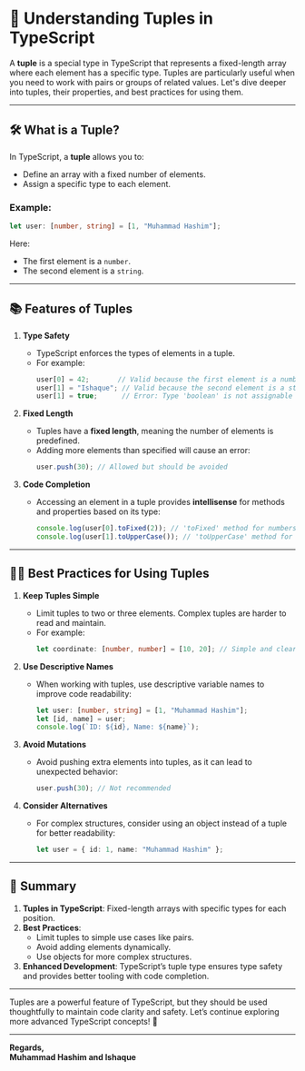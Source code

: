 # 🚀 **Understanding Tuples in TypeScript**

A **tuple** is a special type in TypeScript that represents a fixed-length array where each element has a specific type. Tuples are particularly useful when you need to work with pairs or groups of related values. Let's dive deeper into tuples, their properties, and best practices for using them.

---

## 🛠️ **What is a Tuple?**

In TypeScript, a **tuple** allows you to:
- Define an array with a fixed number of elements.
- Assign a specific type to each element.

### Example:
```typescript
let user: [number, string] = [1, "Muhammad Hashim"];
```

Here:
- The first element is a `number`.
- The second element is a `string`.

---

## 📚 **Features of Tuples**

1. **Type Safety**
   - TypeScript enforces the types of elements in a tuple.
   - For example:
     ```typescript
     user[0] = 42;       // Valid because the first element is a number
     user[1] = "Ishaque"; // Valid because the second element is a string
     user[1] = true;      // Error: Type 'boolean' is not assignable to type 'string'
     ```

2. **Fixed Length**
   - Tuples have a **fixed length**, meaning the number of elements is predefined.
   - Adding more elements than specified will cause an error:
     ```typescript
     user.push(30); // Allowed but should be avoided
     ```

3. **Code Completion**
   - Accessing an element in a tuple provides **intellisense** for methods and properties based on its type:
     ```typescript
     console.log(user[0].toFixed(2)); // 'toFixed' method for numbers
     console.log(user[1].toUpperCase()); // 'toUpperCase' method for strings
     ```

---

## 🧑‍💻 **Best Practices for Using Tuples**

1. **Keep Tuples Simple**
   - Limit tuples to two or three elements. Complex tuples are harder to read and maintain.
   - For example:
     ```typescript
     let coordinate: [number, number] = [10, 20]; // Simple and clear
     ```

2. **Use Descriptive Names**
   - When working with tuples, use descriptive variable names to improve code readability:
     ```typescript
     let user: [number, string] = [1, "Muhammad Hashim"];
     let [id, name] = user;
     console.log(`ID: ${id}, Name: ${name}`);
     ```

3. **Avoid Mutations**
   - Avoid pushing extra elements into tuples, as it can lead to unexpected behavior:
     ```typescript
     user.push(30); // Not recommended
     ```

4. **Consider Alternatives**
   - For complex structures, consider using an object instead of a tuple for better readability:
     ```typescript
     let user = { id: 1, name: "Muhammad Hashim" };
     ```

---

## 📝 **Summary**

1. **Tuples in TypeScript**: Fixed-length arrays with specific types for each position.
2. **Best Practices**:
   - Limit tuples to simple use cases like pairs.
   - Avoid adding elements dynamically.
   - Use objects for more complex structures.
3. **Enhanced Development**: TypeScript’s tuple type ensures type safety and provides better tooling with code completion.

---

Tuples are a powerful feature of TypeScript, but they should be used thoughtfully to maintain code clarity and safety. Let’s continue exploring more advanced TypeScript concepts! 🚀

---

**Regards,**  
**Muhammad Hashim and Ishaque**  